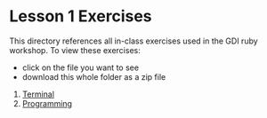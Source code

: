 # Lesson 1 Exercises

This directory references all in-class exercises used in the GDI ruby workshop. To view these exercises:

- click on the file you want to see
- download this whole folder as a zip file


1. [Terminal](1_teminal_commands.md)
2. [Programming](2_intro_to_programming.md)